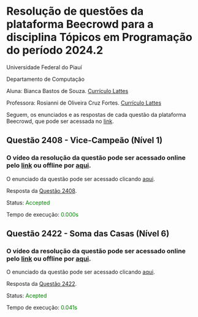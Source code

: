 # Resolução de questões da plataforma Beecrowd para a disciplina Tópicos em Programação do período 2024.2

Universidade Federal do Piauí

Departamento de Computação

Aluna: Bianca Bastos de Souza. [Currículo Lattes](https://lattes.cnpq.br/5795150769698867)

Professora: Rosianni de Oliveira Cruz Fortes. [Currículo Lattes](http://lattes.cnpq.br/0839265093321881)

Seguem, os enunciados e as respostas de cada questão da plataforma Beecrowd, que pode ser acessada no [link](https://judge.beecrowd.com/pt).


## Questão 2408 - Vice-Campeão (Nível 1)

### O vídeo da resolução da questão pode ser acessado online pelo [link](https://drive.google.com/drive/folders/1hlfajWxbKm_UfLCTxq6fsMMLce73I8St?usp=drive_link) ou offline por [aqui](./videos/video2408.txt).

O enunciado da questão pode ser acessado clicando [aqui](./enunciados/enunciado-2408-Vice-Campeao.pdf).

Resposta da [Questão 2408](./problemas/2408.cpp).

Status: <span style="color:green">Accepted</span>

Tempo de execução: <span style="color:green">0.000s</span>


## Questão 2422 - Soma das Casas (Nível 6)

### O vídeo da resolução da questão pode ser acessado online pelo [link](https://drive.google.com/drive/folders/1hlfajWxbKm_UfLCTxq6fsMMLce73I8St?usp=drive_link) ou offline por [aqui](./videos/video2422.txt).

O enunciado da questão pode ser acessado clicando [aqui](./enunciados/enunciado-2422-SomadasCasas.pdf).

Resposta da [Questão 2422](./problemas/2422.cpp).

Status: <span style="color:green">Acepted</span>

Tempo de execução: <span style="color:green">0.041s</span>

